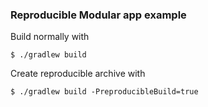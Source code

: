 ### Reproducible Modular app example

Build normally with

```
$ ./gradlew build
```

Create reproducible archive with

```
$ ./gradlew build -PreproducibleBuild=true
```


